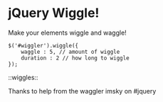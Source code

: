 jQuery Wiggle!
==============
Make your elements wiggle and waggle!

    $('#wiggler').wiggle({
        waggle : 5, // amount of wiggle
        duration : 2 // how long to wiggle
    });

::wiggles::

Thanks to help from the waggler imsky on #jquery